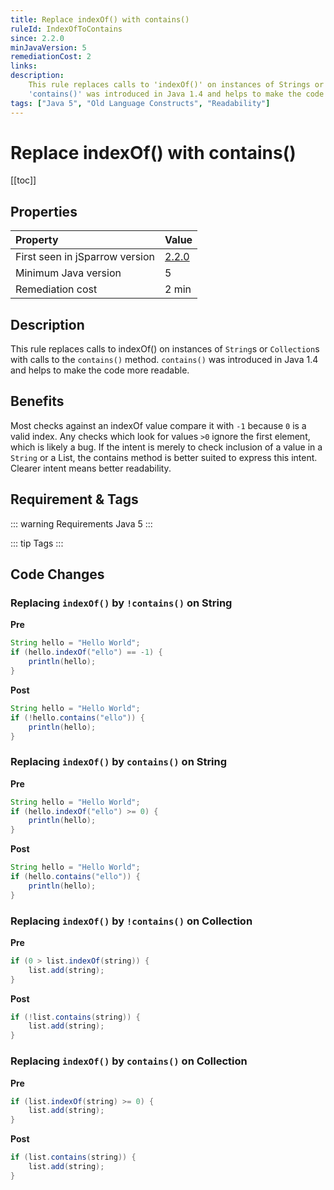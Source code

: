 ```yaml
---
title: Replace indexOf() with contains()
ruleId: IndexOfToContains
since: 2.2.0
minJavaVersion: 5
remediationCost: 2
links:
description:
    This rule replaces calls to 'indexOf()' on instances of Strings or Collections with calls to the 'contains()' method.
    'contains()' was introduced in Java 1.4 and helps to make the code more readable.
tags: ["Java 5", "Old Language Constructs", "Readability"]
---
```


# Replace indexOf() with contains()

[[toc]]

## Properties

<RuleProperties />

| Property                        | Value |
|:------------------------------- |:----- |
| First seen in jSparrow version  | [2.2.0](/eclipse/release-notes.html#_2-2-0) |
| Minimum Java version            | 5     |
| Remediation cost                | 2 min |

## Description

This rule replaces calls to indexOf() on instances of `String`s or `Collection`s with calls to the `contains()` method.
`contains()` was introduced in Java 1.4 and helps to make the code more readable.

## Benefits

Most checks against an indexOf value compare it with `-1` because `0` is a valid index.
Any checks which look for values `>0` ignore the first element, which is likely a bug.
If the intent is merely to check inclusion of a value in a `String` or a List, the contains method is better suited to express this intent.
Clearer intent means better readability.

## Requirement & Tags

::: warning Requirements
Java 5
:::

::: tip Tags
<TagLinks />
:::

## Code Changes

### Replacing `indexOf()` by `!contains()` on String
__Pre__
```java
String hello = "Hello World";
if (hello.indexOf("ello") == -1) {
    println(hello);
}
```

__Post__
```java
String hello = "Hello World";
if (!hello.contains("ello")) {
    println(hello);
}
```

### Replacing `indexOf()` by `contains()` on String
__Pre__
```java
String hello = "Hello World";
if (hello.indexOf("ello") >= 0) {
    println(hello);
}
```

__Post__
```java
String hello = "Hello World";
if (hello.contains("ello")) {
    println(hello);
}
```

### Replacing `indexOf()` by `!contains()` on Collection
__Pre__
```java
if (0 > list.indexOf(string)) {
    list.add(string);
}
```

__Post__
```java
if (!list.contains(string)) {
    list.add(string);
}
```

### Replacing `indexOf()` by `contains()` on Collection
__Pre__
```java
if (list.indexOf(string) >= 0) {
    list.add(string);
}
```

__Post__
```java
if (list.contains(string)) {
    list.add(string);
}
```

<VersionNotice />

